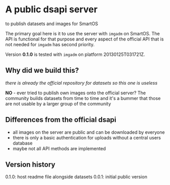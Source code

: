A public dsapi server
=====================
to publish datasets and images for SmartOS

The primary goal here is it to use the server with `imgadm` on SmartOS. The API is functional for that purpose and every aspect of the official API that is not needed for `imgadm` has second priority.

Version **0.1.0** is tested with `imgadm` on platform 20130125T031721Z.

Why did we build this?
----------------------
*there is already the official repository for datasets so this one is useless*

**NO** - ever tried to publish own images onto the official server? The community builds datasets from time to time and it's a bummer that those are not usable by a larger group of the community

Differences from the official dsapi
-----------------------------------
- all images on the server are public and can be downloaded by everyone
- there is only a basic authentication for uploads without a central users database
- maybe not all API methods are implemented

Version history
---------------
0.1.0: host readme file alongside datasets
0.0.1: initial public version
